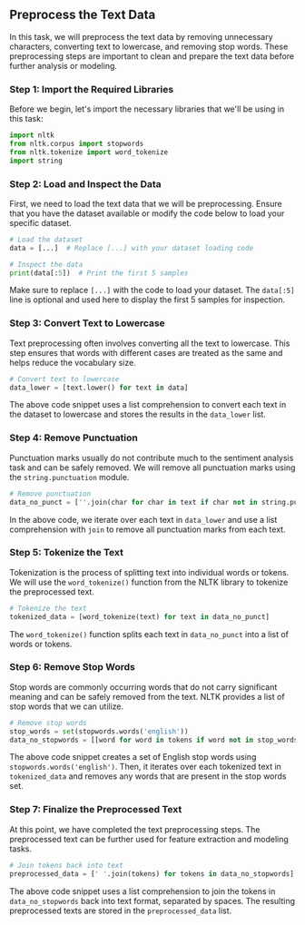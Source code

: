 
## Preprocess the Text Data

In this task, we will preprocess the text data by removing unnecessary characters, converting text to lowercase, and removing stop words. These preprocessing steps are important to clean and prepare the text data before further analysis or modeling.

### Step 1: Import the Required Libraries

Before we begin, let's import the necessary libraries that we'll be using in this task:

```python
import nltk
from nltk.corpus import stopwords
from nltk.tokenize import word_tokenize
import string
```

### Step 2: Load and Inspect the Data

First, we need to load the text data that we will be preprocessing. Ensure that you have the dataset available or modify the code below to load your specific dataset.

```python
# Load the dataset
data = [...]  # Replace [...] with your dataset loading code

# Inspect the data
print(data[:5])  # Print the first 5 samples
```

Make sure to replace `[...]` with the code to load your dataset. The `data[:5]` line is optional and used here to display the first 5 samples for inspection.

### Step 3: Convert Text to Lowercase

Text preprocessing often involves converting all the text to lowercase. This step ensures that words with different cases are treated as the same and helps reduce the vocabulary size.

```python
# Convert text to lowercase
data_lower = [text.lower() for text in data]
```

The above code snippet uses a list comprehension to convert each text in the dataset to lowercase and stores the results in the `data_lower` list.

### Step 4: Remove Punctuation

Punctuation marks usually do not contribute much to the sentiment analysis task and can be safely removed. We will remove all punctuation marks using the `string.punctuation` module.

```python
# Remove punctuation
data_no_punct = [''.join(char for char in text if char not in string.punctuation) for text in data_lower]
```

In the above code, we iterate over each text in `data_lower` and use a list comprehension with `join` to remove all punctuation marks from each text.

### Step 5: Tokenize the Text

Tokenization is the process of splitting text into individual words or tokens. We will use the `word_tokenize()` function from the NLTK library to tokenize the preprocessed text.

```python
# Tokenize the text
tokenized_data = [word_tokenize(text) for text in data_no_punct]
```

The `word_tokenize()` function splits each text in `data_no_punct` into a list of words or tokens.

### Step 6: Remove Stop Words

Stop words are commonly occurring words that do not carry significant meaning and can be safely removed from the text. NLTK provides a list of stop words that we can utilize.

```python
# Remove stop words
stop_words = set(stopwords.words('english'))
data_no_stopwords = [[word for word in tokens if word not in stop_words] for tokens in tokenized_data]
```

The above code snippet creates a set of English stop words using `stopwords.words('english')`. Then, it iterates over each tokenized text in `tokenized_data` and removes any words that are present in the stop words set.

### Step 7: Finalize the Preprocessed Text

At this point, we have completed the text preprocessing steps. The preprocessed text can be further used for feature extraction and modeling tasks.

```python
# Join tokens back into text
preprocessed_data = [' '.join(tokens) for tokens in data_no_stopwords]
```

The above code snippet uses a list comprehension to join the tokens in `data_no_stopwords` back into text format, separated by spaces. The resulting preprocessed texts are stored in the `preprocessed_data` list.


